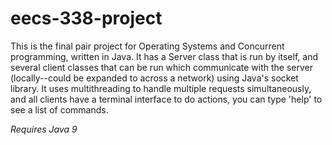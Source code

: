# eecs-338-project

This is the final pair project for Operating Systems and Concurrent programming, written in Java. It has a Server class that is run by itself, and several client classes that can be run which communicate with the server (locally--could be expanded to across a network) using Java's socket library. It uses multithreading to handle multiple requests simultaneously, and all clients have a terminal interface to do actions, you can type 'help' to see a list of commands.

*Requires Java 9*
